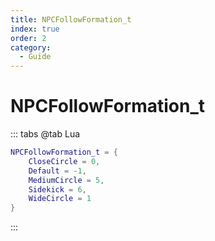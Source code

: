 ```yaml
---
title: NPCFollowFormation_t
index: true
order: 2
category:
  - Guide
---
```


# NPCFollowFormation_t
::: tabs
@tab Lua
```lua
NPCFollowFormation_t = {
    CloseCircle = 0,
    Default = -1,
    MediumCircle = 5,
    Sidekick = 6,
    WideCircle = 1
}
```
:::